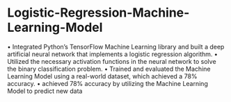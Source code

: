 # Logistic-Regression-Machine-Learning-Model

•	Integrated Python’s TensorFlow Machine Learning library and built a deep artificial neural network that implements a logistic regression algorithm.
•	Utilized the necessary activation functions in the neural network to solve the binary classification problem.
•	Trained and evaluated the Machine Learning Model using a real-world dataset, which achieved a 78% accuracy.
•	achieved 78% accuracy by utilizing the Machine Learning Model to predict new data 
